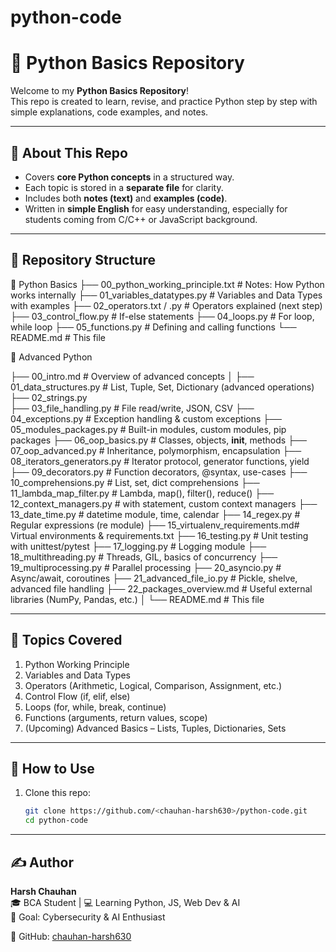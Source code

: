 # python-code
# 🐍 Python Basics Repository

Welcome to my **Python Basics Repository**!  
This repo is created to learn, revise, and practice Python step by step with simple explanations, code examples, and notes.  

---

## 📘 About This Repo
- Covers **core Python concepts** in a structured way.  
- Each topic is stored in a **separate file** for clarity.  
- Includes both **notes (text)** and **examples (code)**.  
- Written in **simple English** for easy understanding, especially for students coming from C/C++ or JavaScript background.  

---

## 📂 Repository Structure

🔰 Python Basics
├── 00_python_working_principle.txt # Notes: How Python works internally
├── 01_variables_datatypes.py # Variables and Data Types with examples
├── 02_operators.txt / .py # Operators explained (next step)
├── 03_control_flow.py # If-else statements
├── 04_loops.py # For loop, while loop
├── 05_functions.py # Defining and calling functions
└── README.md # This file

🚀 Advanced Python

├── 00_intro.md                  # Overview of advanced concepts
│
├── 01_data_structures.py        # List, Tuple, Set, Dictionary (advanced operations)
├── 02_strings.py                   
├── 03_file_handling.py          # File read/write, JSON, CSV
├── 04_exceptions.py             # Exception handling & custom exceptions
├── 05_modules_packages.py       # Built-in modules, custom modules, pip packages
├── 06_oop_basics.py             # Classes, objects, __init__, methods
├── 07_oop_advanced.py           # Inheritance, polymorphism, encapsulation
├── 08_iterators_generators.py   # Iterator protocol, generator functions, yield
├── 09_decorators.py             # Function decorators, @syntax, use-cases
├── 10_comprehensions.py         # List, set, dict comprehensions
├── 11_lambda_map_filter.py      # Lambda, map(), filter(), reduce()
├── 12_context_managers.py       # with statement, custom context managers
├── 13_date_time.py              # datetime module, time, calendar
├── 14_regex.py                  # Regular expressions (re module)
├── 15_virtualenv_requirements.md# Virtual environments & requirements.txt
├── 16_testing.py                # Unit testing with unittest/pytest
├── 17_logging.py                # Logging module
├── 18_multithreading.py         # Threads, GIL, basics of concurrency
├── 19_multiprocessing.py        # Parallel processing
├── 20_asyncio.py                # Async/await, coroutines
├── 21_advanced_file_io.py       # Pickle, shelve, advanced file handling
├── 22_packages_overview.md      # Useful external libraries (NumPy, Pandas, etc.)
│
└── README.md                    # This file

---


## 🔑 Topics Covered
1. Python Working Principle  
2. Variables and Data Types  
3. Operators (Arithmetic, Logical, Comparison, Assignment, etc.)  
4. Control Flow (if, elif, else)  
5. Loops (for, while, break, continue)  
6. Functions (arguments, return values, scope)  
7. (Upcoming) Advanced Basics – Lists, Tuples, Dictionaries, Sets  

---

## 🚀 How to Use
1. Clone this repo:  
   ```bash
   git clone https://github.com/<chauhan-harsh630>/python-code.git
   cd python-code

---   

## ✍️ Author
**Harsh Chauhan**  
🎓 BCA Student | 💻 Learning Python, JS, Web Dev & AI  
🚀 Goal: Cybersecurity & AI Enthusiast  

📌 GitHub: [chauhan-harsh630](https://github.com/chauhan-harsh630)  


